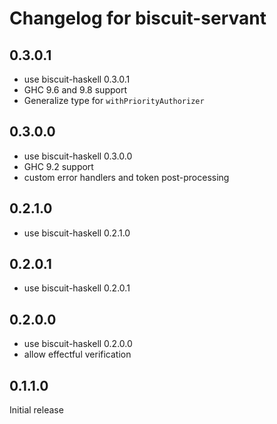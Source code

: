 # Changelog for biscuit-servant

## 0.3.0.1

- use biscuit-haskell 0.3.0.1
- GHC 9.6 and 9.8 support
- Generalize type for `withPriorityAuthorizer`

## 0.3.0.0

- use biscuit-haskell 0.3.0.0
- GHC 9.2 support
- custom error handlers and token post-processing

## 0.2.1.0

- use biscuit-haskell 0.2.1.0

## 0.2.0.1

- use biscuit-haskell 0.2.0.1

## 0.2.0.0

- use biscuit-haskell 0.2.0.0
- allow effectful verification

## 0.1.1.0

Initial release
